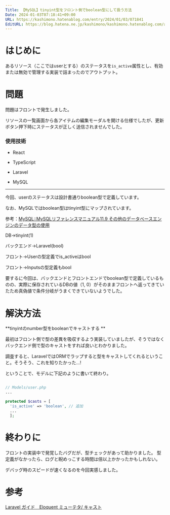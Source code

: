 ```yaml
---
Title: 【MySQL】tinyint型をフロント側でboolean型にして扱う方法
Date: 2024-01-03T07:18:41+09:00
URL: https://kashimono.hatenablog.com/entry/2024/01/03/071841
EditURL: https://blog.hatena.ne.jp/kashimono/kashimono.hatenablog.com/atom/entry/6801883189071902028
---
```


# はじめに
あるリソース（ここではuserとする）のステータスを```is_active```属性とし、有効または無効で管理する実装で詰まったのでアウトプット。


# 問題

問題はフロントで発生しました。

リソースの一覧画面から各アイテムの編集モーダルを開ける仕様でしたが、更新ボタン押下時にステータスが正しく送信されませんでした。



### 使用技術

- React

- TypeScript

- Laravel

- MySQL

---

今回、userのステータスは設計書通りboolean型で定義しています。


なお、MySQLではboolean型はtinyint型にマップされています。

参考：[MySQL::MySQLリファレンスマニュアル11.9 その他のデータベースエンジンのデータ型の使用](https://dev.mysql.com/doc/refman/8.0/ja/other-vendor-data-types.html)



DB→tinyint(1)

バックエンド→Laravel(bool)

フロント→Userの型定義でis_activeはbool

フロント→Inputsの型定義もbool

要するに今回は、バックエンドとフロントエンドでboolean型で定義しているものの、実際に保存されているDBの値（1, 0）がそのままフロントへ返ってきていたため真偽値で条件分岐がうまくできていないようでした。

# 解決方法

**tinyintのnumber型をbooleanでキャストする
**

最初はフロント側で型の差異を吸収するよう実装していましたが、そうではなくバックエンド側で型のキャストをすれば良いとわかりました。

調査すると、LaravelではORMでラップすると型をキャストしてくれるということ。そうそう、これを知りたかった...!

ということで、モデルに下記のように書いて終わり。

``` php

// Models/user.php
...

protected $casts = [
  'is_active' => 'boolean', // 追加
  ...
  ];

```


# 終わりに

フロントの実装中で発覚したバグだが、型チェックがあって助かりました。
型定義がなかったら、ログと睨めっこする時間は倍以上かかったかもしれない。

デバッグ時のスピードが速くなるのを今回実感しました。



# 参考
[Laravel ガイド　Eloquent ミューテタ/ キャスト](https://readouble.com/laravel/10.x/ja/eloquent-mutators.html?header=%25E3%2582%25AB%25E3%2582%25B9%25E3%2582%25BF%25E3%2583%25A0%25E3%2582%25AD%25E3%2583%25A3%25E3%2582%25B9%25E3%2583%2588#:~:text=%E3%83%A2%E3%83%86%E3%82%99%E3%83%AB%E3%81%AE%24casts%E3%83%95%E3%82%9A%E3%83%AD%E3%83%8F%E3%82%9A%E3%83%86%E3%82%A3%E3%81%AB%E3%82%88%E3%82%8A%E5%B1%9E%E6%80%A7%E3%82%92%E4%B8%80%E8%88%AC%E7%9A%84%E3%81%AA%E3%83%86%E3%82%99%E3%83%BC%E3%82%BF%E5%9E%8B%E3%81%AB%E5%A4%89%E6%8F%9B%E3%81%99%E3%82%8B%E4%BE%BF%E5%88%A9%E3%81%AA%E6%96%B9%E6%B3%95%E3%82%92%E6%8F%90%E4%BE%9B%E3%81%97%E3%81%BE%E3%81%99)
